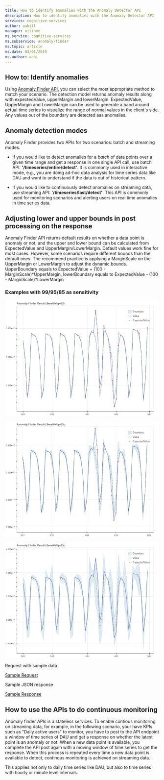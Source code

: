 ```yaml
---
title: How to identify anomalies with the Anomaly Detector API
description: How to identify anomalies with the Anomaly Detector API
services: cognitive-services
author: aahill
manager: nitinme
ms.service: cognitive-services
ms.subservice: anomaly-finder
ms.topic: article
ms.date: 03/01/2019
ms.author: aahi
---
```


## How to: Identify anomalies

Using [Anomaly Finder API](https://westus2.dev.cognitive.microsoft.com/docs/services/AnomalyFinderV2/operations/post-timeseries-entire-detect), you can select the most appropriate method to match your scenario. The detection model returns anomaly results along with expectedValue, upperMargin and lowerMargin. ExpectedValue, UpperMargin and LowerMargin can be used to generate a band around actual time series to visualize the range of normal values in the client's side. Any values out of the boundary are detected aas anomalies. 

## Anomaly detection modes


Anomaly Finder provides two APIs for two scenarios: batch and streaming modes.
 
* If you would like to detect anomalies for a *batch* of data points over a given time range and get a response in one single API call, use batch API: **'/timeseries/entire/detect'**. It is commonly used in interactive mode, e.g., you are doing ad-hoc data analysis for time series data like DAU and want to understand if the data is out of historical pattern.

* If you would like to continuously detect anomalies on streaming data, use streaming API: **'/timeseries/last/detect'**. This API is commonly used for monitoring scenarios and alerting users on real time anomalies in time series data.


## Adjusting lower and upper bounds in post processing on the response

Anomaly Finder API returns default results on whether a data point is anomaly or not, and the upper and lower bound can be calculated from ExpectedValue and UpperMargin/LowerMargin. Default values work fine for most cases. However, some scenarios require different bounds than the default ones. The recommend practice is applying a MarginScale on the UpperMargin or LowerMargin to adjust the dynamic bounds. UpperBoundary equals to ExpectedValue + (100 - MarginScale)\*UpperMargin, lowerBoundary equals to ExpectedValue - (100 - MarginScale)\*LowerMargin

### Examples with 99/95/85 as sensitivity

![Default Sensitivity](../media/sensitivity_99.png)

![99 Sensitivity](../media/sensitivity_95.png)

![85 Sensitivity](../media/sensitivity_85.png)

Request with sample data

[Sample Request](../includes/request.md)

Sample JSON response

[Sample Response](../includes/response.md)

## How to use the APIs to do continuous monitoring 

Anomaly finder APIs is a stateless services. To enable contious monitoring on streaming data, for example, in the following scenario, your have KPIs such as "Daily active users" to monitor, you have to post to the API endpoint a window of time series of DAU and get a response on whether the latest point is an anomaly or not. When a new data point is available, you complete the API post again with a moving window of time series to get the response. When this process is repeated every time a new data point is available to detect, continous monitoring is achieved on streaming data.

This applies not only to daily time series like DAU, but also to time series with hourly or minute level intervals.
